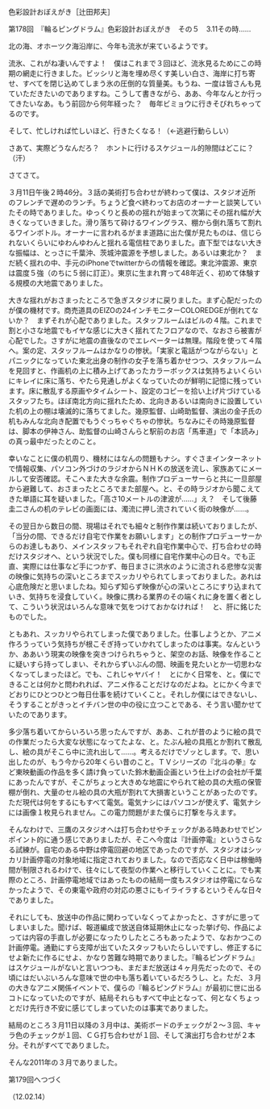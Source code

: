 <!-- source: http://web.archive.org/web/20250215190716/http://www.style.fm/as/05_column/tsujita/tsujita178.shtml -->

色彩設計おぼえがき［辻田邦夫］

第178回　『輪るピングドラム』色彩設計おぼえがき　その５　3.11その時……

北の海、オホーツク海沿岸に、今年も流氷が来ているようです。

流氷、これがね凄いんですよ！　僕はこれまで３回ほど、流氷見るためにこの時期の網走に行きました。ビッシリと海を埋め尽くす美しい白さ、海岸に打ち寄せ、すべてを閉じ込めてしまう氷の圧倒的な質量美。もうね、一度は皆さんも見ていただきたいのでありますね。こうして書きながら、ああ、今年なんとか行ってきたいなあ。もう前回から何年経った？　毎年ビミョウに行きそびれちゃってるのです。

そして、忙しければ忙しいほど、行きたくなる！（←逃避行動らしい）

さあて、実際どうなんだろ？　ホントに行けるスケジュール的隙間はどこに？（汗）

さてさて。

３月11日午後２時46分。３話の美術打ち合わせが終わって僕は、スタジオ近所のフレンチで遅めのランチ。ちょうど食べ終わってお店のオーナーと談笑していたその時でありました。ゆっくりと長めの揺れが始まって次第にその揺れ幅が大きくなっていきました。滑り落ちて砕けるワイングラス、棚から倒れ落ちて割れるワインボトル。オーナーに言われるがまま道路に出た僕が見たものは、信じられないくらいにゆわんゆわんと揺れる電信柱でありました。直下型ではない大きな振幅は、とっさに千葉沖、茨城沖震源を予想しました。あるいは東北か？　まだ続く揺れの中、手元のiPhoneでtwitterからの情報を確認。東北沖震源、東京は震度５強（のちに５弱に訂正）。東京に生まれ育って48年近く、初めて体験する規模の大地震でありました。

大きな揺れがおさまったところで急ぎスタジオに戻りました。まず心配だったのが僕の機材です。商売道具のEIZOの24インチモニターCOLOREDGEが倒れてないか？　まずそれが心配でありました。スタッフルームはビルの４階。これまで割と小さな地震でもイヤな感じに大きく揺れてたフロアなので、なおさら被害が心配でした。さすがに地震の直後なのでエレベーターは無理。階段を使って４階へ。案の定、スタッフルームはかなりの惨状。「実家と電話がつながらない」とパニックになっていた東北出身の制作の女子を落ち着かせつつ、スタッフルームを見回すと、作画机の上に積み上げてあったカラーボックスは気持ちよいくらいにキレイに床に落ち、やたら見通しがよくなっていたのが鮮明に記憶に残っています。床に散乱する原画やタイムシート、設定のコピーを拾い上げ片づけているスタッフたち。ほぼ南北方向に揺れたため、北向きあるいは南向きに設置していた机の上の棚は壊滅的に落ちてました。幾原監督、山崎助監督、演出の金子氏の机もみんな北向き配置でもうぐっちゃぐちゃの惨状。ちなみにその時幾原監督は、脚本の伊神さん、助監督の山崎さんらと駅前のお店「馬車道」で「本読み」の真っ最中だったとのこと。

幸いなことに僕の机周り、機材にはなんの問題もナシ。すぐさまインターネットで情報収集、パソコン外づけのラジオからＮＨＫの放送を流し、家族あてにメールして安否確認。そこへまた大きな余震。制作プロデューサーらと共に一旦部屋から避難して、おさまったところでまた部屋へ。と、その時ラジオから聞こえてきた単語に耳を疑いました。「高さ10メートルの津波が……」え？　そして後藤圭二さんの机のテレビの画面には、濁流に押し流されていく街の映像が……。

その翌日から数日の間、現場はそれでも細々と制作作業は続いておりましたが、「当分の間、できるだけ自宅で作業をお願いします」との制作プロデューサーからのお達しもあり、メインスタッフもそれぞれ自宅作業中心で、打ち合わせの時だけスタジオへ、という状況でした。僕も同様に自宅作業中心の日々。でも正直、実際には仕事など手につかず、毎日まさに洪水のように流される悲惨な災害の映像に気持ちの深いところまでスッカリやられてしまっておりました。あれは心底危険だと思いましたね。知らず知らず映像が心の深いところにすり込まれていき、気持ちを浸食していく。映像に携わる業界のその端くれに身を置く者として、こういう状況はいろんな意味で気をつけておかなければ！　と、肝に銘じたものでした。

ともあれ、スッカリやられてしまった僕でありました。仕事しようとか、アニメ作ろうっていう気持ちが根こそぎ持っていかれてしまったのは事実。なんというか、ああいう現実の映像を突きつけられちゃうと、架空のお話、映像を作ることに疑いすら持ってしまい、それからずいぶんの間、映画を見たいとか一切思わなくなってしまったほど。でも、これじゃヤバイ！　とにかく日常を、と。僕にできることは何かと問われれば、アニメ作ることだけなのだよね。とにかく今までどおりにひとつひとつ毎日仕事を続けていくこと。それしか僕にはできないし、そうすることがきっとイチバン世の中の役に立つことである、そう言い聞かせていたのであります。

多少落ち着いてからいろいろ思ったんですが、ああ、これが昔のように絵の具での作業だったら大変な状態になってたよな、と。たぶん絵の具瓶とか割れて散乱し、絵の具がそこら中に流れ出して……。考えるだけでゾッとします。で、思い出したのが、もう今から20年くらい昔のこと。ＴＶシリーズの『北斗の拳』など東映動画の作品を多く請け負っていた鈴木動画企画という仕上げの会社が千葉にあったんですが、そこがちょっと大きめな地震にやられて絵の具の大瓶の保管棚が倒れ、大量のセル絵の具の大瓶が割れて大損害ということがあったのです。ただ現代は何をするにもすべて電気。電気ナシにはパソコンが使えず、電気ナシには画像１枚見られません。この電力問題がまた僕らに打撃を与えます。

そんなわけで、三鷹のスタジオへは打ち合わせやチェックがある時あわせでピンポイント的に通う感じでありましたが、そこへ今度は『計画停電』というさらなる試練が。自宅のある中野は停電回避の地区であったのですが、スタジオはシッカリ計画停電の対象地域に指定されておりました。なので否応なく日中は稼働時間が制限されるわけで、往々にして夜型の作業へと移行していくことに。でも実際のところ、計画停電地域ではあったものの結局一度もスタジオは停電にならなかったようで、その東電や政府の対応の悪さにもイライラするというそんな日々でありました。

それにしても、放送中の作品に関わっていなくってよかったと、さすがに思ってしまいました。聞けば、報道編成で放送自体延期休止になった挙げ句、作品によっては内容の手直しが必要になったりしたところもあったようで、なおかつこの計画停電。通勤にすら支障が出ていたスタッフもいたらしいですし、修正するにせよ新たに作るにせよ、かなり苦難な時期でありました。『輪るピングドラム』はスケジュールがないと言いつつも、まだまだ放送は４ヶ月先だったので、その頃にはだいぶいろんな意味で世の中も落ち着いているだろうし、と。ただ、３月の大きなアニメ関係イベントで、僕らの『輪るピングドラム』が最初に世に出るコトになっていたのですが、結局それらもすべて中止となって、何となくちょっとだけ先行き不安に感じてしまっていたのは事実でありました。

結局のところ３月11日以降の３月中は、美術ボードのチェックが２〜３回、キャラ色のチェックが１回、ＣＧ打ち合わせが１回、そして演出打ち合わせが２本分。それがすべてでありました。

そんな2011年の３月でありました。

第179回へつづく

（12.02.14）
